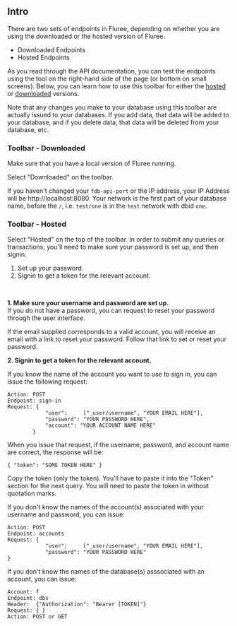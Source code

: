 ## Intro

There are two sets of endpoints in Fluree, depending on whether you are using the downloaded or the hosted version of Fluree. 

- Downloaded Endpoints 
- Hosted Endpoints

As you read through the API documentation, you can test the endpoints using the tool on the right-hand side of the page (or bottom on small screens). Below, you can learn how to use this toolbar for either the [hosted](#using-the-toolbar-hosted) or [downloaded](#using-the-toolbar-downloaded) versions.

Note that any changes you make to your database using this toolbar are actually issued to your databases. If you add data, that data will be added to your database, and if you delete data, that data will be deleted from your database, etc.

### Toolbar - Downloaded

Make sure that you have a local version of Fluree running.

Select "Downloaded" on the toolbar. 

If you haven't changed your `fdb-api-port` or the IP address, your IP Address will be http://localhost:8080. Your network is the first part of your database name, before the `/`, i.e. `test/one` is in the `test` network with dbid `one`. 

### Toolbar - Hosted

Select "Hosted" on the top of the toolbar. In order to submit any queries or transactions, you'll need to make sure your password is set up, and then signin. 

1. Set up your password.
2. Signin to get a token for the relevant account.

<br/>

**1. Make sure your username and password are set up.**
<br/>
If you do not have a password, you can request to reset your password through the user interface. 

If the email supplied corresponds to a valid account, you will receive an email with a link to reset your password. Follow that link to set or reset your password.


**2. Signin to get a token for the relevant account.**

If you know the name of the account you want to use to sign in, you can issue the following request:

```
Action: POST
Endpoint: sign-in
Request: {
            "user":     ["_user/username", "YOUR EMAIL HERE"],
            "password": "YOUR PASSWORD HERE",
            "account": "YOUR ACCOUNT NAME HERE"
        }
```

When you issue that request, if the username, password, and account name are correct, the response will be:

```
{ "token": "SOME TOKEN HERE" }
```

Copy the token (only the token). You'll have to paste it into the "Token" section for the next query. You will need to paste the token in without quotation marks. 

If you don't know the names of the account(s) associated with your username and password, you can issue:

```
Action: POST
Endpoint: accounts
Request: {
            "user":     ["_user/username", "YOUR EMAIL HERE"],
            "password": "YOUR PASSWORD HERE"
}
```

If you don't know the names of the database(s) asssociated with an account, you can issue:

```
Account: f
Endpoint: dbs
Header:  {"Authorization": "Bearer [TOKEN]"}
Request: { }
Action: POST or GET
```